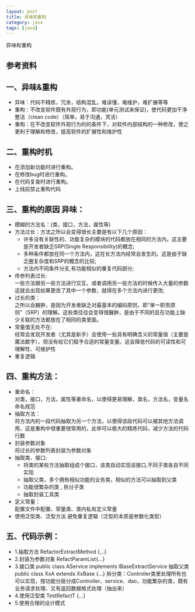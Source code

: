 ```yaml
---
layout: post
title: 异味和重构
category: java
tags: [java]
---
```


异味和重构

## 参考资料

## 一、异味&重构
- 异味：代码不精炼，冗余，结构混乱，难读懂，难维护，难扩展等等
- 重构：不改变软件既有外观行为，即功能(单元测试来保证)，使代码更加干净整洁（clean code）（简单，易于沟通，灵活）
- 重构：在不改变软件外观行为的的条件下，对软件内部结构的一种修改，使之更利于理解和修改，提高软件的扩展性和维护性

## 二、重构时机
- 在添加新功能时进行重构。
- 在修改bug时进行重构。
- 在代码复查时进行重构。
- 上线前禁止重构代码

## 三、重构的原因 异味：
- 模糊的方法名：(类，接口，方法，属性等)  
- 方法过长：方法之所以会变得很长主要是有以下几个原因：    
    - 许多没有关联性的、功能复杂的模块的代码都放在相同的方法内。这主要是开发者缺乏SRP(Single Responsibility)的概念;  
    - 多种条件都放在同一个方法内，这在长方法内经常会发生的。这是由于缺乏圈复杂度和SRP的概念的比较;
    - 方法内不同条件分支,有功能相似的重复代码部分;  
- 传参列表过长:     
    一些方法跟另一些方法进行交互，或者调用另一些方法的时候传入大量的参数这就会出现如果更改了其中一个参数，就得在多个方法内进行更改;
- 过长的类：  
    之所以会臃肿，是因为开发者缺乏对最基本的编码原则，即“单一职责原则”（SRP）的理解。这些类往往会变得很臃肿，是由于不同的且在功能上缺少关联的方法都放在了相同的类里面。
- 常量值无处不在:   
    经常会发现开发者（尤其是新手）会使用一些具有明确含义的常量值（主要是魔法数字），但没有给它们赋予合适的常量变量。这会降低代码的可读性和可理解性、可维护性
- 重复逻辑  

## 四、重构方法： 
- 重命名：  
    对类，接口，方法，属性等重命名，以使得更易理解，类名，方法名，变量名命名规范
- 抽取方法：    
    将方法内的一段代码抽取为另一个方法，以使得该段代码可以被其他方法调用，这是重构中很重要很常用的，此举可以极大的精炼代码，减少方法的代码行数
- 封装参数对象  
    将过长的参数列表封装为参数对象
- 抽取类、接口:  
    - 将类的某些方法抽取组成个接口，该类自动实现该接口,不同子类各自不同实现
    - 抽取父类，多个拥有相似功能的业务类，相似的方法可以抽取到父类 
    - 功能很繁杂的类 , 拆分子类
    - 抽取封装工具类
- 定义常量：  
    配置文件中配置、常量类、类内私有定义常量
- 使用泛型类、泛型方法 避免重复逻辑（泛型的本质是参数化类型）

## 五、代码示例：
- 1.抽取方法 RefactorExtractMethod {...}
- 2.封装为参数对象 RefactParamList{...}
- 3.接口类 public class AService implements IBaseExtractService
    抽取父类 public class XxA extends XxBase {...} 
    拆分类：Controller类里处理所有也可以实现，按功能分层分成Controller、service、dao，功能繁杂的类，既有业务请求处理、又有返回数据格式处理（抽出来）
- 4.使用泛型类 TestRefactT {...}
- 5.使用合理的设计模式

